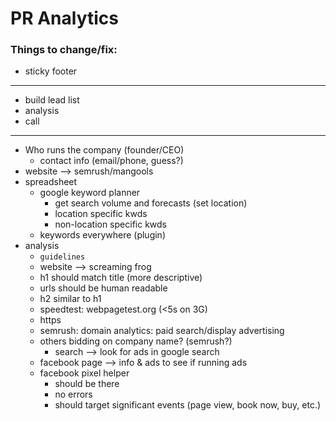 # PR Analytics

### Things to change/fix:

- sticky footer


---

* build lead list
* analysis
* call

---

* Who runs the company (founder/CEO)
    * contact info (email/phone, guess?)
* website --> semrush/mangools
* spreadsheet
    * google keyword planner
        * get search volume and forecasts (set location)
        * location specific kwds
        * non-location specific kwds
    * keywords everywhere (plugin)
* analysis
    * `guidelines`
    * website --> screaming frog
    * h1 should match title (more descriptive)
    * urls should be human readable
    * h2 similar to h1
    * speedtest: webpagetest.org (<5s on 3G)
    * https
    * semrush: domain analytics: paid search/display advertising
    * others bidding on company name? (semrush?)
        * search --> look for ads in google search
    * facebook page --> info & ads to see if running ads
    * facebook pixel helper
        * should be there
        * no errors
        * should target significant events (page view, book now, buy, etc.)
